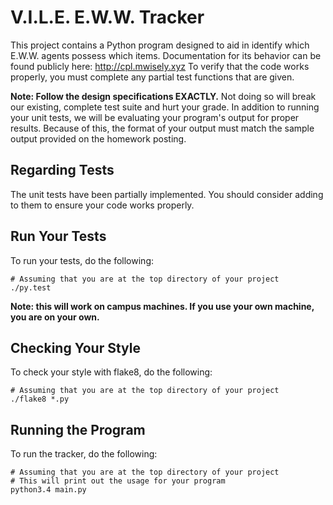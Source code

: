 # V.I.L.E. E.W.W. Tracker

This project contains a Python program designed to aid in identify which E.W.W. agents possess which items.
Documentation for its behavior can be found publicly here: http://cpl.mwisely.xyz
To verify that the code works properly, you must complete any partial test functions that are given.

**Note: Follow the design specifications EXACTLY.**
Not doing so will break our existing, complete test suite and hurt your grade.
In addition to running your unit tests, we will be evaluating your program's output for proper results.
Because of this, the format of your output must match the sample output provided on the homework posting.

## Regarding Tests

The unit tests have been partially implemented.
You should consider adding to them to ensure your code works properly.

## Run Your Tests

To run your tests, do the following:

~~~shell
# Assuming that you are at the top directory of your project
./py.test
~~~~

**Note: this will work on campus machines. If you use your own machine, you are on your own.**

## Checking Your Style

To check your style with flake8, do the following:

~~~shell
# Assuming that you are at the top directory of your project
./flake8 *.py
~~~~

## Running the Program

To run the tracker, do the following:

~~~shell
# Assuming that you are at the top directory of your project
# This will print out the usage for your program
python3.4 main.py
~~~

[1]: http://docs.python-guide.org/en/latest/dev/virtualenvs/
